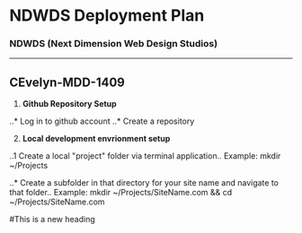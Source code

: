 # NDWDS Deployment Plan
### NDWDS (Next Dimension Web Design Studios)
---
## CEvelyn-MDD-1409

1. **Github Repository Setup**

..* Log in to github account
..* Create a repository

2. **Local development envrionment setup**

..1 Create a local "project" folder via terminal application..
Example: mkdir ~/Projects

..* Create a subfolder in that directory for your site name and navigate to that folder..
Example: mkdir ~/Projects/SiteName.com && cd ~/Projects/SiteName.com

#This is a new heading